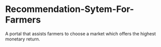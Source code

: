 # Recommendation-Sytem-For-Farmers
A portal that assists farmers to choose a market which offers the highest monetary return.

